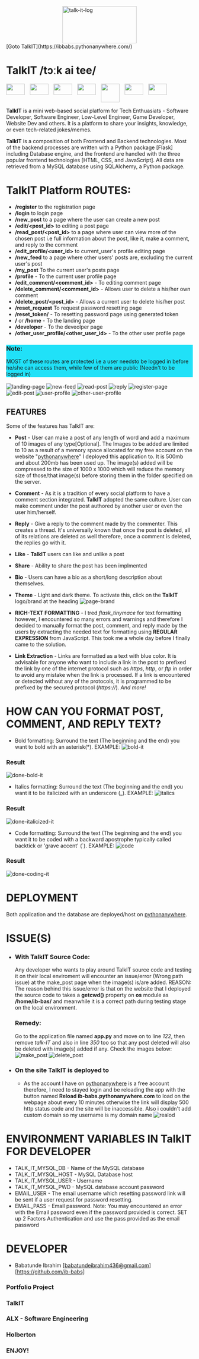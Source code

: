 <div style='display:grid; place-content: center;'>
<img src='readme-images/logo.jpg'  alt='talk-it-log' width='200' height='100' />
</div>
[Goto TalkIT](https://ibbabs.pythonanywhere.com/)

# TalkIT /tɔːk ai tee/

<div style='display:flex; gap: 1em;'>
<img src="https://upload.wikimedia.org/wikipedia/commons/thumb/3/3c/Flask_logo.svg/1200px-Flask_logo.svg.png" width=50 height=30>

<img src="https://upload.wikimedia.org/wikipedia/commons/6/61/HTML5_logo_and_wordmark.svg" width=50 height=30>

<img src="https://upload.wikimedia.org/wikipedia/commons/d/d5/CSS3_logo_and_wordmark.svg" width=50 height=30>
<img src="https://upload.wikimedia.org/wikipedia/commons/9/99/Unofficial_JavaScript_logo_2.svg" width=50 height=30>

<img src="https://upload.wikimedia.org/wikipedia/en/d/dd/MySQL_logo.svg" width=50 height=50>

<img src="https://upload.wikimedia.org/wikipedia/commons/9/91/Octicons-mark-github.svg" width=50 height=30>

<img src="https://upload.wikimedia.org/wikipedia/commons/c/c3/Python-logo-notext.svg" width=50 height=30>
</div>

**TalkIT** is a mini web-based social platform for Tech Enthuasiats - Software Developer, Software Engineer, Low-Level Engineer, Game Developer, Website Dev and others. It is a platform to share your insights, knowledge, or even tech-related jokes/memes.

**TalkIT** is a composition of both Frontend and Backend technologies. Most of the backend processes are written with a Python package [Flask] including Database engine, and the frontend are handled with the three popular frontend technologies [HTML, CSS, and JavaScript]. All data are retrieved from a MySQL database using SQLAlchemy, a Python package.

# TalkIT Platform ROUTES:

- **/register** to the registration page
- **/login** to login page
- **/new_post** to a page where the user can create a new post
- **/edit/<post_id>** to editing a post page
- **/read_post/<post_id>** to a page where user can view more of the chosen post i.e full information about the post, like it, make a comment, and reply to the comment
- **/edit_profile/<user_id>** to current_user's profile editing page
- **/new_feed** to a page where other users' posts are, excluding the current user's post
- **/my_post** To the current user's posts page
- **/profile** - To the current user profile page
- **/edit_comment/<comment_id>** - To editing comment page
- **/delete_comment/<comment_id>** - Allows user to delete a his/her own comment
- **/delete_post/<post_id>** - Allows a current user to delete his/her post
- **/reset_request** To request password resetting page
- **/reset_token/<token>** - To resetting password page using generated token
- **/** or **/home** - To the landing page
- **/developer** - To the deveolper page
- **/other_user_profile/<other_user_id>** - To the other user profile page

<aside style='background-color: #20e1f8;'><h3>Note:</h3> MOST of these routes are protected i.e a user needsto be logged in before he/she can access them, while few of them are public (Needn't to be logged in)
</aside>

<br>
<img src='readme-images/landing-page.jpg'  alt='landing-page' />
<img src='readme-images/new-feed.jpg'  alt='new-feed' />
<img src='readme-images/read-post.jpg'  alt='read-post' />
<img src='readme-images/reply.jpg'  alt='reply' />
<img src='readme-images/register-page.jpg'  alt='register-page' />
<img src='readme-images/edit-post.jpg'  alt='edit-post' />
<img src='readme-images/user-profile.jpg'  alt='user-profile' />
<img src='readme-images/other-user-profile.jpg'  alt='other-user-profile' />

## FEATURES

Some of the features has TalkIT are:

- **Post** - User can make a post of any length of word and add a maximum of 10 images of any type[Optional]. The Images to be added are limited to 10 as a result of a memory space allocated for my free account on the website "[pythonanywhere](https://www.pythonanywhere.com)" I deployed this application to. It is 500mb and about 200mb has been used up. The image(s) added will be compressed to the size of 1000 x 1000 which will reduce the memory size of those/that image(s) before storing them in the folder specified on the server.

- **Comment** - As it is a tradition of every social platform to have a comment section integrated. **TalkIT** adopted the same culture. User can make comment under the post authored by another user or even the user him/herself.

- **Reply** - Give a reply to the comment made by the commenter. This creates a thread. It's universally known that once the post is deleted, all of its relations are deleted as well therefore, once a comment is deleted, the replies go with it.

- **Like** - **TalkIT** users can like and unlike a post
- **Share** - Ability to share the post has been implmented
- **Bio** - Users can have a bio as a short/long description about themselves.
- **Theme** - Light and dark theme. To activate this, click on the **TalkIT** logo/brand at the heading
  ![page-brand](readme-images/page-brand.jpg)

- **RICH-TEXT FORMATTING** - I tred _flask_tinymace_ for text formatting however, I encountered so many errors and warnings and therefore I decided to manually format the post, comment, and reply made by the users by extracting the needed text for formatting using **REGULAR EXPRESSION** from JavaScript. This took me a whole day before I finally came to the solution.

- **Link Extraction** - Links are formatted as a text with blue color. It is advisable for anyone who want to include a link in the post to prefixed the link by one of the internet protocol such as _https_, _http_, or _ftp_ in order to avoid any mistake when the link is processed. If a link is encountered or detected without any of the protocols, it is programmed to be prefixed by the secured protocol (_https://_).
  _And more!_

# HOW CAN YOU FORMAT POST, COMMENT, AND REPLY TEXT?

- Bold formatting: Surround the text (The beginning and the end) you want to bold with an asterisk(\*). EXAMPLE:
  ![bold-it](readme-images/bold.jpg)

### Result

![done-bold-it](readme-images/done-bold.jpg)

- Italics formatting: Surround the text (The beginning and the end) you want it to be italicized with an underscore (\_). EXAMPLE:
  ![italics](readme-images/italics.jpg)

### Result

![done-italicized-it](readme-images/done-italicized.jpg)

- Code formatting: Surround the text (The beginning and the end) you want it to be coded with a backward apostrophe typically called backtick or 'grave accent' (`). EXAMPLE:
  ![code](readme-images/code.jpg)

### Result

![done-coding-it](readme-images/coded.jpg)

# DEPLOYMENT

Both application and the database are deployed/host on [pythonanywhere](https://www.pythonanywhere.com).

# ISSUE(S)

- ### With TalkIT Source Code:
  Any developer who wants to play around TalkIT source code and testing it on their local enviroment will encounter an issue/error (Wrong path issue) at the make_post page when the image(s) is/are added. REASON: The reason behind this issue/error is that on the website that I deployed the source code to takes a **getcwd()** property on **os** module as **/home/ib-bas/** and meanwhile it is a correct path during testing stage on the local environment.
  ### Remedy:
  Go to the application file named **app.py** and move on to line _122_, then remove _talk-IT_ and also in line _350_ too so that any post deleted will also be deleted with image(s) added if any. Check the images below:
  ![make_post](readme-images/make-post.jpg)
  ![delete_post](readme-images/delete-post.jpg)
- ### On the site TalkIT is deployed to
  - As the account I have on [pythonanywhere](https://www.pythonanywhere.com) is a free account therefore, I need to stayed login and be reloading the app with the button named **Reload ib-babs.pythonanywhere.com** to load on the webpage about every 10 minutes otherwise the link will display 500 http status code and the site will be inaccessible. Also i couldn't add custom domain so my username is my domain name
    ![realod](readme-images/reload.jpg)

# ENVIRONMENT VARIABLES IN TalkIT FOR DEVELOPER

- TALK_IT_MYSQL_DB - Name of the MySQL database
- TALK_IT_MYSQL_HOST - MySQL Database host
- TALK_IT_MYSQL_USER - Username
- TALK_IT_MYSQL_PWD - MySQL database account password
- EMAIL_USER - The email username which resetting password link will be sent if a user request for password resetting.
- EMAIL_PASS - Email password. Note: You may encountered an error with the Email password even if the password provided is correct. SET up 2 Factors Authentication and use the pass provided as the email password

# DEVELOPER

- Babatunde Ibrahim [babatundeibrahim436@gmail.com] [https://github.com/ib-babs]

### Portfolio Project

### TalkIT

### ALX - Software Engineering

### Holberton

### ENJOY!
